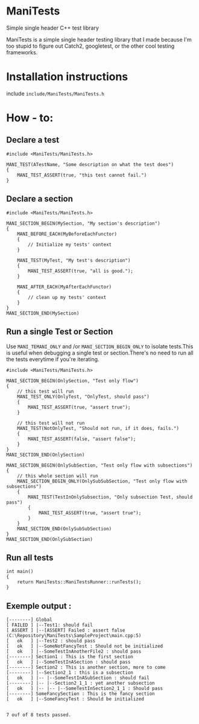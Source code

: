 # ManiTests
Simple single header C++ test library

ManiTests is a simple single header testing library that I made because I'm too stupid to figure out Catch2, googletest, 
or the other cool testing frameworks.

# Installation instructions
include `include/ManiTests/ManiTests.h`

# How - to:
## Declare a test
```c+ +
#include <ManiTests/ManiTests.h>

MANI_TEST(ATestName, "Some description on what the test does")
{
    MANI_TEST_ASSERT(true, "this test cannot fail.")
}
```

## Declare a section
```c+ +
#include <ManiTests/ManiTests.h>

MANI_SECTION_BEGIN(MySection, "My section's description")
{
    MANI_BEFORE_EACH(MyBeforeEachFunctor)
    {
        // Initialize my tests' context
    }

    MANI_TEST(MyTest, "My test's description")
    {
        MANI_TEST_ASSERT(true, "all is good.");
    }

    MANI_AFTER_EACH(MyAfterEachFunctor)
    {
        // clean up my tests' context
    }
}
MANI_SECTION_END(MySection)
```
## Run a single Test or Section
Use `MANI_TEMANI_ONLY` and /or `MANI_SECTION_BEGIN_ONLY` to isolate tests.This is useful when debugging a single test or section.There's no need to run all the tests everytime if you're iterating.
```c+ +
#include <ManiTests/ManiTests.h>

MANI_SECTION_BEGIN(OnlySection, "Test only flow")
{
    // this test will run
    MANI_TEST_ONLY(OnlyTest, "OnlyTest, should pass")
    {
        MANI_TEST_ASSERT(true, "assert true");
    }

    // this test will not run
    MANI_TEST(NotOnlyTest, "Should not run, if it does, fails.")
    {
        MANI_TEST_ASSERT(false, "assert false");
    }
}
MANI_SECTION_END(OnlySection)

MANI_SECTION_BEGIN(OnlySubSection, "Test only flow with subsections")
{
    // this whole section will run
    MANI_SECTION_BEGIN_ONLY(OnlySubSubSection, "Test only flow with subsections")
    {
        MANI_TEST(TestInOnlySubsection, "Only subsection Test, should pass")
        {
            MANI_TEST_ASSERT(true, "assert true");
        }
    }
    MANI_SECTION_END(OnlySubSubSection)
}
MANI_SECTION_END(OnlySubSection)
```

## Run all tests
```c+ +
int main()
{
    return ManiTests::ManiTestsRunner::runTests();
}
```

## Exemple output :
```
[--------] Global
[ FAILED ] |--Test1: should fail
[ ASSERT ] |--[ASSERT] Failed : assert false (C:\Repository\ManiTests\SampleProject\main.cpp:5)
[   ok   ] |--Test2 : should pass
[   ok   ] |--SomeNotFancyTest : Should not be initialized
[   ok   ] |--SomeTestInAnotherFile2 : should pass
[--------] Section1 : This is the first section
[   ok   ] |--SomeTestInASection : should pass
[--------] Section2 : This is another section, more to come
[--------] |--Section2_1 : this is a subsection
[   ok   ] |-- |--SomeTestInASubSection : should fail
[--------] |-- |--Section2_1_1 : yet another subsection
[   ok   ] |-- |-- |--SomeTestInSection2_1_1 : Should pass
[--------] SomeFancySection : This is the fancy section
[   ok   ] |--SomeFancyTest : Should be initialized


7 ouf of 8 tests passed.
```